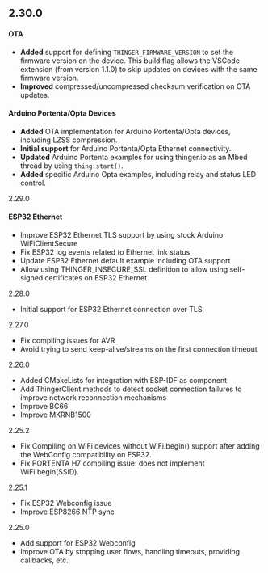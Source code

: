 ## 2.30.0

#### OTA

- **Added** support for defining `THINGER_FIRMWARE_VERSION` to set the firmware version on the device. This build flag allows the VSCode extension (from version 1.1.0) to skip updates on devices with the same firmware version.
- **Improved** compressed/uncompressed checksum verification on OTA updates.

#### Arduino Portenta/Opta Devices

- **Added** OTA implementation for Arduino Portenta/Opta devices, including LZSS compression.
- **Initial support** for Arduino Portenta/Opta Ethernet connectivity.
- **Updated** Arduino Portenta examples for using thinger.io as an Mbed thread by using `thing.start()`.
- **Added** specific Arduino Opta examples, including relay and status LED control.

2.29.0

#### ESP32 Ethernet 
- Improve ESP32 Ethernet TLS support by using stock Arduino WiFiClientSecure
- Fix ESP32 log events related to Ethernet link status
- Update ESP32 Ethernet default example including OTA support
- Allow using THINGER_INSECURE_SSL definition to allow using self-signed certificates on ESP32 Ethernet

2.28.0

- Initial support for ESP32 Ethernet connection over TLS

2.27.0

- Fix compiling issues for AVR
- Avoid trying to send keep-alive/streams on the first connection timeout

2.26.0

- Added CMakeLists for integration with ESP-IDF as component
- Add ThingerClient methods to detect socket connection failures to improve network reconnection mechanisms
- Improve BC66
- Improve MKRNB1500

2.25.2

- Fix Compiling on WiFi devices without WiFi.begin() support after adding the WebConfig compatibility on ESP32.
- Fix PORTENTA H7 compiling issue: does not implement WiFi.begin(SSID).

2.25.1

- Fix ESP32 Webconfig issue
- Improve ESP8266 NTP sync

2.25.0

- Add support for ESP32 Webconfig
- Improve OTA by stopping user flows, handling timeouts, providing callbacks, etc.
